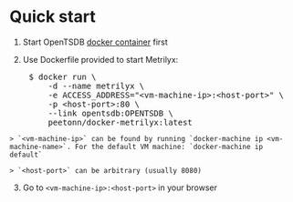 # Quick start

1. Start OpenTSDB [docker container](https://github.com/peetonn/docker-opentsdb) first

2. Use Dockerfile provided to start Metrilyx:
<pre>
    $ docker run \
        -d --name metrilyx \
        -e ACCESS_ADDRESS="&lt;vm-machine-ip&gt;:&lt;host-port&gt;" \
        -p &lt;host-port&gt;:80 \
        --link opentsdb:OPENTSDB \
        peetonn/docker-metrilyx:latest
</pre>

    > `<vm-machine-ip>` can be found by running `docker-machine ip <vm-machine-name>`. For the default VM machine: `docker-machine ip default`
    
    > `<host-port>` can be arbitrary (usually 8080)

3. Go to `<vm-machine-ip>:<host-port>` in your browser
